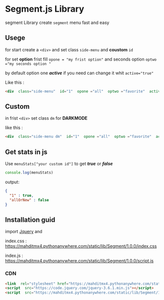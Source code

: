 
  

# Segment.js Library

  

  

segment Library create `segment` menu fast and easy

  

  

  

## Usege

  

for start create a `<div>` and set class `side-menu` and **coustom**  `id`

  

for set **option** frist fill `opone = "my frist option"` and seconds option `optwo ="my seconds option "`

  

by default option one ***active*** if you need can change it whit `active="true"`

  

  

Like this :

  

```HTML
<div  class="side-menu"  id="1"  opone ="all"  optwo ="favorite"  active="true"></div>
```

  

  

## Custom

  

in frist `<div>` set class `dm` for **DARKMODE**


like this :

```HTML
<div  class="side-menu dm"  id="1"  opone ="all"  optwo ="favorite"  active="true"></div>
```

## Get stats in js
Use `menuStats["your custom id"]` to get ***true*** or ***false***
```JAVASCRIPT
console.log(menuStats)
```

output:
```JSON
{
  "1" : true,
  "allOrNew" : false
}
```

  

## Installation guid

  

import [Jquery](https://jquery.com/download/) and

index.css : https://mahditmx4.pythonanywhere.com/static/lib/Segment/1.0.0/index.css

index.js : https://mahditmx4.pythonanywhere.com/static/lib/Segment/1.0.0/script.js

  

  

### CDN

  

  

```HTML
<link  rel="stylesheet" href="https://mahditmx4.pythonanywhere.com/static/lib/Segment/1.0.0/index.css">
<script  src="https://code.jquery.com/jquery-3.6.1.min.js"></script>
<script  src="https://mahditmx4.pythonanywhere.com/static/lib/Segment/1.0.0/script.js"></script>
```
